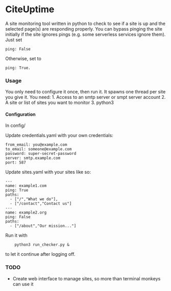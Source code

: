 # CiteUptime

A site monitoring tool written in python to check to see if a site is up and the selected page(s) are responding properly. You can bypass pinging the site initially if the site ignores pings (e.g. some serverless services ignore them). Just set 

    ping: False 

Otherwise, set to 

    ping: True.

### Usage
You only need to configure it once, then run it. It spawns one thread per site you give it.
You need: 
    1. Access to an smtp server or smpt server account
    2. A site or list of sites you want to monitor
    3. python3

#### Configuration
In config/

Update credentials.yaml with your own credentials:

    from_email: you@example.com
    to_email: someone@example.com
    password: super-secret-password
    server: smtp.example.com
    port: 587

Update sites.yaml with your sites like so:

    ---
    name: example1.com
    ping: True
    paths: 
      - ["/","What we do"], 
      - ["/contact","Contact us"]
    ---
    name: example2.org
    ping: False
    paths: 
      - ["/about","Our mission..."]

Run it with 
```
    python3 run_checker.py &
```

to let it continue after logging off.

### TODO
- Create web interface to manage sites, so more than terminal monkeys can use it
